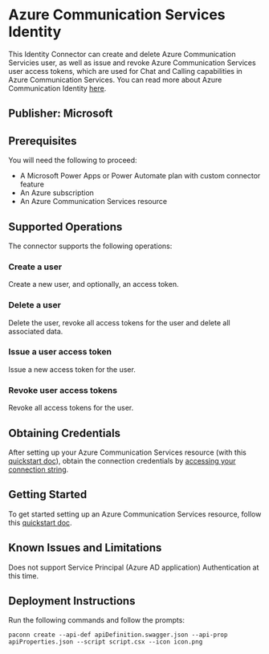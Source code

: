 # Azure Communication Services Identity
This Identity Connector can create and delete Azure Communication Servicies user, as well as issue and revoke Azure Communication Services user access tokens, which are used for Chat and Calling capabilities in Azure Communication Services. You can read more about Azure Communication Identity [here](https://docs.microsoft.com/en-us/rest/api/communication/communicationidentity/communication-identity).

## Publisher: Microsoft

## Prerequisites
You will need the following to proceed:
* A Microsoft Power Apps or Power Automate plan with custom connector feature
* An Azure subscription
* An Azure Communication Services resource

## Supported Operations

The connector supports the following operations:

### Create a user
Create a new user, and optionally, an access token.

### Delete a user
Delete the user, revoke all access tokens for the user and delete all associated data.

### Issue a user access token
Issue a new access token for the user.

### Revoke user access tokens
Revoke all access tokens for the user.

## Obtaining Credentials
After setting up your Azure Communication Services resource (with this [quickstart doc](https://docs.microsoft.com/en-us/azure/communication-services/quickstarts/create-communication-resource)), obtain the connection credentials by [accessing your connection string](https://docs.microsoft.com/en-us/azure/communication-services/quickstarts/create-communication-resource?tabs=windows&pivots=platform-azp#access-your-connection-strings-and-service-endpoints).

## Getting Started
To get started setting up an Azure Communication Services resource, follow this [quickstart doc](https://docs.microsoft.com/en-us/azure/communication-services/quickstarts/create-communication-resource).

## Known Issues and Limitations
Does not support Service Principal (Azure AD application) Authentication at this time.

## Deployment Instructions
Run the following commands and follow the prompts:
```paconn
paconn create --api-def apiDefinition.swagger.json --api-prop apiProperties.json --script script.csx --icon icon.png
```